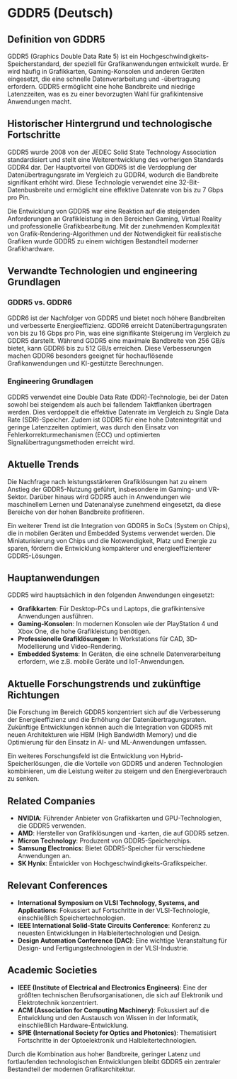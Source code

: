 # GDDR5 (Deutsch)

## Definition von GDDR5

GDDR5 (Graphics Double Data Rate 5) ist ein Hochgeschwindigkeits-Speicherstandard, der speziell für Grafikanwendungen entwickelt wurde. Er wird häufig in Grafikkarten, Gaming-Konsolen und anderen Geräten eingesetzt, die eine schnelle Datenverarbeitung und -übertragung erfordern. GDDR5 ermöglicht eine hohe Bandbreite und niedrige Latenzzeiten, was es zu einer bevorzugten Wahl für grafikintensive Anwendungen macht.

## Historischer Hintergrund und technologische Fortschritte

GDDR5 wurde 2008 von der JEDEC Solid State Technology Association standardisiert und stellt eine Weiterentwicklung des vorherigen Standards GDDR4 dar. Der Hauptvorteil von GDDR5 ist die Verdopplung der Datenübertragungsrate im Vergleich zu GDDR4, wodurch die Bandbreite signifikant erhöht wird. Diese Technologie verwendet eine 32-Bit-Datenbusbreite und ermöglicht eine effektive Datenrate von bis zu 7 Gbps pro Pin.

Die Entwicklung von GDDR5 war eine Reaktion auf die steigenden Anforderungen an Grafikleistung in den Bereichen Gaming, Virtual Reality und professionelle Grafikbearbeitung. Mit der zunehmenden Komplexität von Grafik-Rendering-Algorithmen und der Notwendigkeit für realistische Grafiken wurde GDDR5 zu einem wichtigen Bestandteil moderner Grafikhardware.

## Verwandte Technologien und engineering Grundlagen

### GDDR5 vs. GDDR6

GDDR6 ist der Nachfolger von GDDR5 und bietet noch höhere Bandbreiten und verbesserte Energieeffizienz. GDDR6 erreicht Datenübertragungsraten von bis zu 16 Gbps pro Pin, was eine signifikante Steigerung im Vergleich zu GDDR5 darstellt. Während GDDR5 eine maximale Bandbreite von 256 GB/s bietet, kann GDDR6 bis zu 512 GB/s erreichen. Diese Verbesserungen machen GDDR6 besonders geeignet für hochauflösende Grafikanwendungen und KI-gestützte Berechnungen.

### Engineering Grundlagen

GDDR5 verwendet eine Double Data Rate (DDR)-Technologie, bei der Daten sowohl bei steigendem als auch bei fallendem Taktflanken übertragen werden. Dies verdoppelt die effektive Datenrate im Vergleich zu Single Data Rate (SDR)-Speicher. Zudem ist GDDR5 für eine hohe Datenintegrität und geringe Latenzzeiten optimiert, was durch den Einsatz von Fehlerkorrekturmechanismen (ECC) und optimierten Signalübertragungsmethoden erreicht wird.

## Aktuelle Trends

Die Nachfrage nach leistungsstärkeren Grafiklösungen hat zu einem Anstieg der GDDR5-Nutzung geführt, insbesondere im Gaming- und VR-Sektor. Darüber hinaus wird GDDR5 auch in Anwendungen wie maschinellem Lernen und Datenanalyse zunehmend eingesetzt, da diese Bereiche von der hohen Bandbreite profitieren.

Ein weiterer Trend ist die Integration von GDDR5 in SoCs (System on Chips), die in mobilen Geräten und Embedded Systems verwendet werden. Die Miniaturisierung von Chips und die Notwendigkeit, Platz und Energie zu sparen, fördern die Entwicklung kompakterer und energieeffizienterer GDDR5-Lösungen.

## Hauptanwendungen

GDDR5 wird hauptsächlich in den folgenden Anwendungen eingesetzt:

- **Grafikkarten**: Für Desktop-PCs und Laptops, die grafikintensive Anwendungen ausführen.
- **Gaming-Konsolen**: In modernen Konsolen wie der PlayStation 4 und Xbox One, die hohe Grafikleistung benötigen.
- **Professionelle Grafiklösungen**: In Workstations für CAD, 3D-Modellierung und Video-Rendering.
- **Embedded Systems**: In Geräten, die eine schnelle Datenverarbeitung erfordern, wie z.B. mobile Geräte und IoT-Anwendungen.

## Aktuelle Forschungstrends und zukünftige Richtungen

Die Forschung im Bereich GDDR5 konzentriert sich auf die Verbesserung der Energieeffizienz und die Erhöhung der Datenübertragungsraten. Zukünftige Entwicklungen können auch die Integration von GDDR5 mit neuen Architekturen wie HBM (High Bandwidth Memory) und die Optimierung für den Einsatz in AI- und ML-Anwendungen umfassen.

Ein weiteres Forschungsfeld ist die Entwicklung von Hybrid-Speicherlösungen, die die Vorteile von GDDR5 und anderen Technologien kombinieren, um die Leistung weiter zu steigern und den Energieverbrauch zu senken.

## Related Companies

- **NVIDIA**: Führender Anbieter von Grafikkarten und GPU-Technologien, die GDDR5 verwenden.
- **AMD**: Hersteller von Grafiklösungen und -karten, die auf GDDR5 setzen.
- **Micron Technology**: Produzent von GDDR5-Speicherchips.
- **Samsung Electronics**: Bietet GDDR5-Speicher für verschiedene Anwendungen an.
- **SK Hynix**: Entwickler von Hochgeschwindigkeits-Grafikspeicher.

## Relevant Conferences

- **International Symposium on VLSI Technology, Systems, and Applications**: Fokussiert auf Fortschritte in der VLSI-Technologie, einschließlich Speichertechnologien.
- **IEEE International Solid-State Circuits Conference**: Konferenz zu neuesten Entwicklungen in Halbleitertechnologien und Design.
- **Design Automation Conference (DAC)**: Eine wichtige Veranstaltung für Design- und Fertigungstechnologien in der VLSI-Industrie.

## Academic Societies

- **IEEE (Institute of Electrical and Electronics Engineers)**: Eine der größten technischen Berufsorganisationen, die sich auf Elektronik und Elektrotechnik konzentriert.
- **ACM (Association for Computing Machinery)**: Fokussiert auf die Entwicklung und den Austausch von Wissen in der Informatik, einschließlich Hardware-Entwicklung.
- **SPIE (International Society for Optics and Photonics)**: Thematisiert Fortschritte in der Optoelektronik und Halbleitertechnologien.

Durch die Kombination aus hoher Bandbreite, geringer Latenz und fortlaufenden technologischen Entwicklungen bleibt GDDR5 ein zentraler Bestandteil der modernen Grafikarchitektur.